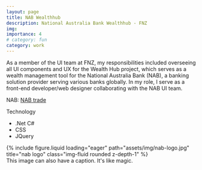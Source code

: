 ```yaml
---
layout: page
title: NAB Wealthhub
description: National Australia Bank Wealthhub - FNZ
img:
importance: 4
# category: fun
category: work
---
```


As a member of the UI team at FNZ, my responsibilities included overseeing all UI components and UX for the Wealth Hub project, which serves as a wealth management tool for the National Australia Bank (NAB), a banking solution provider serving various banks globally. In my role, I serve as a front-end developer/web designer collaborating with the NAB UI team.

NAB: <a href="https://www.nabtrade.com.au/">NAB trade</a>

Technology
<ul>
  <li>.Net C#</li>
  <li>CSS</li>
  <li>JQuery</li>
</ul>

<div class="row">
    <div class="col-sm mt-3 mt-md-0">
        {% include figure.liquid loading="eager" path="assets/img/nab-logo.jpg" title="nab logo" class="img-fluid rounded z-depth-1" %}
    </div>
</div>
<div class="caption">
    This image can also have a caption. It's like magic.
</div>
